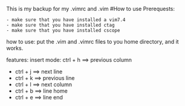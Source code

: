 This is my backup for my .vimrc and .vim
#How to use
Prerequests:

    - make sure that you have installed a vim7.4
    - make sure that you have installed ctag
    - make sure that you have installed cscope

how to use:
put the .vim and .vimrc files to you home directory, and it works.

features:
insert mode:
ctrl + h  ==> previous column

- ctrl + j  ==> next line
- ctrl + k  ==> previous line
- ctrl + l  ==> next column 
- ctrl + b  ==> line home
- ctrl + e  ==> line end

